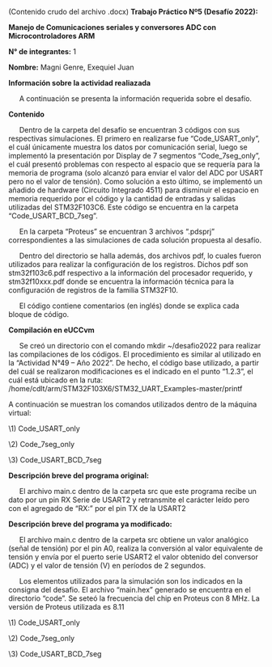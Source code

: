 (Contenido crudo del archivo .docx)
 **Trabajo Práctico Nº5 (Desafío 2022):**

**Manejo de Comunicaciones seriales y conversores ADC con Microcontroladores ARM**

**N° de integrantes:** 1

**Nombre:** Magni Genre, Exequiel Juan

**Información sobre la actividad realiazada**

`	`A continuación se presenta la información requerida sobre el desafío.

**Contenido**

`	`Dentro de la carpeta del desafío se encuentran 3 códigos con sus respectivas simulaciones. El primero en realizarse fue “Code\_USART\_only”, el cuál únicamente muestra los datos por comunicación serial, luego se implementó la presentación por Display de 7 segmentos “Code\_7seg\_only”, el cuál presentó problemas con respecto al espacio que se requería para la memoria de programa (solo alcanzó para enviar el valor del ADC por USART pero no el valor de tensión). Como solución a esto último, se implementó un añadido de hardware (Circuito Integrado 4511) para disminuir el espacio en memoria requerido por el código y la cantidad de entradas y salidas utilizadas del STM32F103C6. Este código se encuentra en la carpeta “Code\_USART\_BCD\_7seg”.

`	`En la carpeta “Proteus” se encuentran 3 archivos “.pdsprj” correspondientes a las simulaciones de cada solución propuesta al desafío.

`	`Dentro del directorio se halla además, dos archivos pdf, lo cuales fueron utilizados para realizar la configuración de los registros. Dichos pdf son stm32f103c6.pdf respectivo a la información del procesador requerido, y stm32f10xxx.pdf donde se encuentra la información técnica para la configuración de registros de la familia STM32F10.

`	`El código contiene comentarios (en inglés) donde se explica cada bloque de código.

**Compilación en eUCCvm**

`	`Se creó un directorio con el comando mkdir ~/desafio2022 para realizar las compilaciones de los códigos. El procedimiento es similar al utilizado en la “Actividad N°49 – Año 2022”. De hecho, el código base utilizado, a partir del cuál se realizaron modificaciones es el indicado en el punto “1.2.3”, el cuál está ubicado en la ruta: /home/cdlt/arm/STM32F103X6/STM32\_UART\_Examples-master/printf

A continuación se muestran los comandos utilizados dentro de la máquina virtual:

\1) Code\_USART\_only


\2)  Code\_7seg\_only

\3)  Code\_USART\_BCD\_7seg

**Descripción breve del programa original:**

`	`El archivo main.c dentro de la carpeta src que este programa recibe un dato por un pin RX Serie de USART2 y retransmite el carácter leído pero con el agregado de “RX:” por el pin TX de la USART2

**Descripción breve del programa ya modificado:**

`	`El archivo main.c dentro de la carpeta src obtiene un valor analógico (señal de tensión) por el pin A0, realiza la conversión al valor equivalente de tensión y envía por el puerto serie USART2 el valor obtenido del conversor (ADC) y el valor de tensión (V) en períodos de 2 segundos.

`	`Los elementos utilizados para la simulación son los indicados en la consigna del desafio. El archivo “main.hex” generado se encuentra en el directorio “code”. Se seteó la frecuencia del chip en Proteus con 8 MHz. La versión de Proteus utilizada es 8.11

\1) Code\_USART\_only

\2)  Code\_7seg\_only


\3)  Code\_USART\_BCD\_7seg

